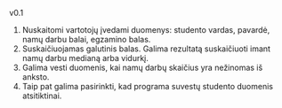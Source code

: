 v0.1
1) Nuskaitomi vartotojų įvedami duomenys: studento vardas, pavardė, namų darbu balai, egzamino balas.
2) Suskaičiuojamas galutinis balas. Galima rezultatą suskaičiuoti imant namų darbu medianą arba vidurkį.
3) Galima vesti duomenis, kai namų darbų skaičius yra nežinomas iš anksto.
4) Taip pat galima pasirinkti, kad programa suvestų studento duomenis atsitiktinai.
